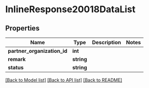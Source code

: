 # InlineResponse20018DataList

## Properties
Name | Type | Description | Notes
------------ | ------------- | ------------- | -------------
**partner_organization_id** | **int** |  | 
**remark** | **string** |  | 
**status** | **string** |  | 

[[Back to Model list]](../README.md#documentation-for-models) [[Back to API list]](../README.md#documentation-for-api-endpoints) [[Back to README]](../README.md)



